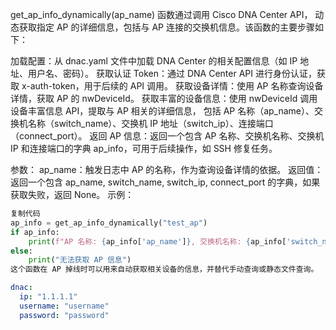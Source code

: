 get_ap_info_dynamically(ap_name) 函数通过调用 Cisco DNA Center API，
动态获取指定 AP 的详细信息，包括与 AP 连接的交换机信息。该函数的主要步骤如下：

加载配置：从 dnac.yaml 文件中加载 DNA Center 的相关配置信息（如 IP 地址、用户名、密码）。
获取认证 Token：通过 DNA Center API 进行身份认证，获取 x-auth-token，用于后续的 API 调用。
获取设备详情：使用 AP 名称查询设备详情，获取 AP 的 nwDeviceId。
获取丰富的设备信息：使用 nwDeviceId 调用设备丰富信息 API，提取与 AP 相关的详细信息，
包括 AP 名称（ap_name）、交换机名称（switch_name）、交换机 IP 地址（switch_ip）、连接端口（connect_port）。
返回 AP 信息：返回一个包含 AP 名称、交换机名称、交换机 IP 和连接端口的字典 ap_info，可用于后续操作，如 SSH 修复任务。

参数：
ap_name：触发日志中 AP 的名称，作为查询设备详情的依据。
返回值：
返回一个包含 ap_name, switch_name, switch_ip, connect_port 的字典，如果获取失败，返回 None。
示例：
```python
复制代码
ap_info = get_ap_info_dynamically("test_ap")
if ap_info:
    print(f"AP 名称: {ap_info['ap_name']}, 交换机名称: {ap_info['switch_name']}, 交换机 IP: {ap_info['switch_ip']}, 连接端口: {ap_info['connect_port']}")
else:
    print("无法获取 AP 信息")
这个函数在 AP 掉线时可以用来自动获取相关设备的信息，并替代手动查询或静态文件查询。
```

```yaml
dnac:
  ip: "1.1.1.1"
  username: "username"
  password: "password"

```

